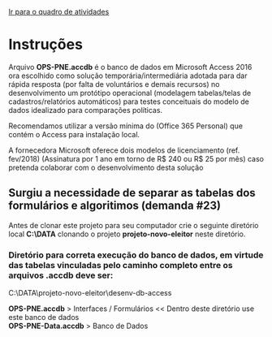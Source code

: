 [Ir para o quadro de atividades](https://github.com/ops-org/projeto-novo-eleitor/projects/6)
# Instruções

Arquivo **OPS-PNE.accdb** é o banco de dados em Microsoft Access 2016 ora escolhido como solução temporária/intermediária adotada para dar rápida resposta (por falta de voluntários e demais recursos) no desenvolvimento um protótipo operacional (modelagem tabelas/telas de cadastros/relatórios automáticos) para testes conceituais do modelo de dados idealizado para comparações políticas.

Recomendamos utilizar a versão mínima do (Office 365 Personal) que contém o Access para instalação local.

A fornecedora Microsoft oferece dois modelos de licenciamento (ref. fev/2018) (Assinatura por 1 ano em torno de R$ 240 ou 
R$ 25 por mês) caso pretenda colaborar com o desenvolvimento desta solução

## Surgiu a necessidade de separar as tabelas dos formulários e algoritimos (demanda #23)

Antes de clonar este projeto para seu computador crie o seguinte diretório local **C:\DATA**  clonando o projeto **projeto-novo-eleitor** neste diretório.
 
### Diretório para correta execução do banco de dados, em virtude das tabelas vinculadas pelo caminho completo entre os arquivos .accdb deve ser:

C:\DATA\projeto-novo-eleitor\desenv-db-access

**OPS-PNE.accdb**      > Interfaces / Formulários    << Dentro deste diretório use este banco de dados  
**OPS-PNE-Data.accdb** > Banco de Dados

